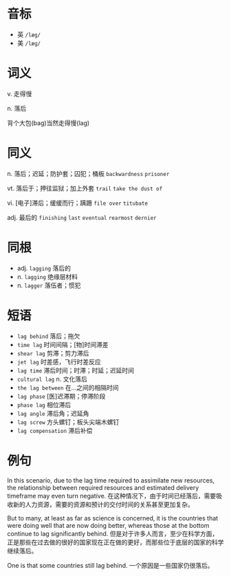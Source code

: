 # 音标

- 英 `/læg/`
- 美 `/læɡ/`

# 词义

v. 走得慢


n. 落后




背个大包(bag)当然走得慢(lag)

# 同义

n. 落后；迟延；防护套；囚犯；桶板
`backwardness` `prisoner`

vt. 落后于；押往监狱；加上外套
`trail` `take the dust of`

vi. [电子]滞后；缓缓而行；蹒跚
`file over` `titubate`

adj. 最后的
`finishing` `last` `eventual` `rearmost` `dernier`

# 同根

- adj. `lagging` 落后的
- n. `lagging` 绝缘层材料
- n. `lagger` 落伍者；惯犯

# 短语

- `lag behind` 落后；拖欠
- `time lag` 时间间隔；[物]时间滞差
- `shear lag` 剪滞；剪力滞后
- `jet lag` 时差感，飞行时差反应
- `lag time` 滞后时间；时滞；时延；迟延时间
- `cultural lag` n. 文化落后
- `the lag between` 在…之间的相隔时间
- `lag phase` [医]迟滞期；停滞阶段
- `phase lag` 相位滞后
- `lag angle` 滞后角；迟延角
- `lag screw` 方头螺钉；板头尖端木螺钉
- `lag compensation` 滞后补偿

# 例句

In this scenario, due to the lag time required to assimilate new resources, the relationship between required resources and estimated delivery timeframe may even turn negative.
在这种情况下，由于时间已经落后，需要吸收新的人力资源，需要的资源和预计的交付时间的关系甚至更加复杂。

But to many, at least as far as science is concerned, it is the countries that were doing well that are now doing better, whereas those at the bottom continue to lag significantly behind.
但是对于许多人而言，至少在科学方面，正是那些在过去做的很好的国家现在正在做的更好，而那些位于底层的国家的科学继续落后。

One is that some countries still lag behind.
一个原因是一些国家仍很落后。


